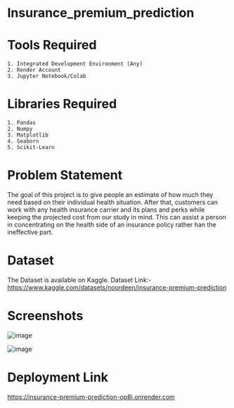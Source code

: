 # Insurance_premium_prediction

# Tools Required

    1. Integrated Development Environment (Any)
    2. Render Account
    3. Jupyter Notebook/Colab

# Libraries Required

    1. Pandas
    2. Numpy
    3. Matplotlib
    4. Seaborn
    5. Scikit-Learn

# Problem Statement

The goal of this project is to give people an estimate of how much they need based on their individual health situation. After that, customers can work with any health insurance carrier and its plans and perks while keeping the projected cost from our study in mind. This can assist a person in concentrating on the health side of an insurance policy rather han the ineffective part.

# Dataset

The Dataset is available on Kaggle.
Dataset Link:- https://www.kaggle.com/datasets/noordeen/insurance-premium-prediction

# Screenshots
![image](https://github.com/user-attachments/assets/4fe86a21-5c4e-4615-8963-74ed0b1795e0)

![image](https://github.com/user-attachments/assets/a99cc429-b15e-4748-a84f-a6ba0035c2c4)


# Deployment Link

https://insurance-premium-prediction-op8i.onrender.com
